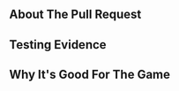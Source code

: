 ## About The Pull Request

<!-- Describe your pull request. Avoid text walls, use concise bullet points for easier readability. Document every change, or this can delay review and even discourage maintainers from merging your PR. -->

## Testing Evidence

<!-- It's mandatory to test your PR. Provide images, clips or description of how you tested your changes where possible. -->

## Why It's Good For The Game

<!-- Argue for the merits of your changes and how they benefit the game, especially if they are controversial. If you can't manage it concisely, then it probably isn't good for the game in the first place. -->
